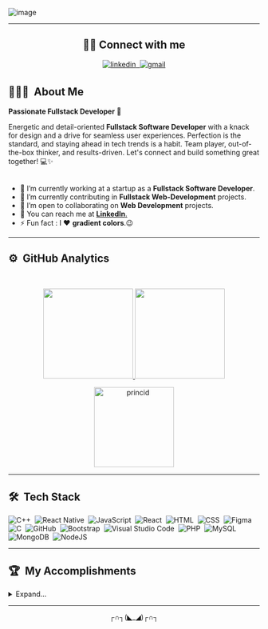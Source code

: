 <!-- # Hey there! I'm Prince Kumar Singh 👋👨‍💻 -->

<!-- ![image](https://github.com/princid/princid/assets/90444477/55353c46-4c5f-486b-a23f-b1140ca6a6ae) -->
<!-- ![image](https://github.com/princid/princid/assets/90444477/95de1b96-6957-4f93-8924-3b7a1959d526) -->
<!-- ![image](https://github.com/princid/princid/assets/90444477/0046c363-1968-4da8-8aa6-63f3e4c55c81) -->
![image](https://github.com/princid/princid/assets/90444477/cd596e7f-d407-40aa-b020-8150328ebd9b)



<hr>

<!--
[![](https://img.shields.io/badge/LinkedIn-PrinceKumarSingh-blue)](https://www.linkedin.com/in/princid/)
[![](https://img.shields.io/badge/Gmail-princid85@gmail.com-red)](mailto:princid85@gmail.com)
[![](https://img.shields.io/badge/Resume-Prince__Resume-brightgreen)](https://drive.google.com/file/d/14bT3M-fI40xlTEDCMVbCOlZZ143iuDuu/view?usp=drive_link)

-->

<h2 align="center">🙋‍♂️ Connect with me</h2>
<div align="center">
   <a href="https://www.linkedin.com/in/princid/" target="_blank">
       <img src=https://img.shields.io/badge/linkedin-%231E77B5.svg?&style=for-the-badge&logo=linkedin&logoColor=white alt=linkedin style="margin-bottom: 5px;" />&nbsp;
   </a>

   <a href="mailto:princid85@gmail.com" target="_blank">
       <img src=https://img.shields.io/badge/Gmail-D14836?style=for-the-badge&logo=gmail&logoColor=white alt=gmail style="margin-bottom: 5px;" />
   </a>

</div>

<!-- **princid/princid** is a ✨ _special_ ✨ repository because its `README.md` (this file) appears on your GitHub profile.
Here are some ideas to get you started: -->

## 👨🏻‍💻 &nbsp;About Me
<!--    <summary>Click Here to know more...</summary> -->
**Passionate Fullstack Developer** 🚀

Energetic and detail-oriented **Fullstack Software Developer** with a knack for design and a drive for seamless user experiences. Perfection is the standard, and staying ahead in tech trends is a habit. Team player, out-of-the-box thinker, and results-driven. Let's connect and build something great together! 💻✨
   <br>
   <br>

- 🔭 I’m currently working at a startup as a **Fullstack Software Developer**.
- 🌱 I’m currently contributing in **Fullstack Web-Development** projects.
- 👯 I’m open to collaborating on **Web Development** projects.
- 💬 You can reach me at [**LinkedIn**.](https://www.linkedin.com/in/princid/)
- ⚡ Fun fact : I ❤ **gradient colors**.😉
<!-- - 🤔 I’m looking for help with ... -->
<!-- - 😄 Pronouns: ... -->

<hr>


## ⚙️ &nbsp;GitHub Analytics

<br>

<p align="center">
<a href="https://github.com/princid">
  <img height="180em" src="https://github-readme-stats-eight-theta.vercel.app/api?username=princid&show_icons=true&theme=algolia&include_all_commits=true&count_private=true"/>
  <img height="180em" src="https://github-readme-stats-eight-theta.vercel.app/api/top-langs/?username=princid&layout=compact&langs_count=8&theme=algolia"/>
</a>
</p>
<p align="center">
  <img height="160em" align="center" src="https://github-readme-streak-stats.herokuapp.com/?user=princid&" alt="princid" />
</p>

<hr>


## 🛠 &nbsp;Tech Stack

![C++](https://img.shields.io/badge/C%2B%2B-00599C?style=for-the-badge&logo=c%2B%2B&logoColor=white)&nbsp;
![React Native](https://img.shields.io/badge/React_Native-100000?style=for-the-badge&logo=react&logoColor=61DAFB)&nbsp;
![JavaScript](https://img.shields.io/badge/JavaScript-563D7C?style=for-the-badge&logo=javascript&logoColor=F7DF1E)&nbsp;
![React](https://img.shields.io/badge/React-100000?style=for-the-badge&logo=react&logoColor=61DAFB)&nbsp;
![HTML](https://img.shields.io/badge/HTML5-E34F26?style=for-the-badge&logo=html5&logoColor=white)&nbsp;
![CSS](https://img.shields.io/badge/CSS3-1572B6?style=for-the-badge&logo=css3&logoColor=white)&nbsp;
![Figma](https://img.shields.io/badge/Figma-F24E1E?style=for-the-badge&logo=figma&logoColor=white)&nbsp;
![C](https://img.shields.io/badge/C-00599C?style=for-the-badge&logo=c&logoColor=white)&nbsp;
![GitHub](https://img.shields.io/badge/GitHub-100000?style=for-the-badge&logo=github&logoColor=white)&nbsp;
![Bootstrap](https://img.shields.io/badge/Bootstrap-563D7C?style=for-the-badge&logo=bootstrap&logoColor=white)&nbsp;
![Visual Studio Code](https://img.shields.io/badge/VSCode-0078D4?style=for-the-badge&logo=visual%20studio%20code&logoColor=white)&nbsp;
![PHP](https://img.shields.io/badge/PHP-777BB4?style=for-the-badge&logo=php&logoColor=white)&nbsp;
![MySQL](https://img.shields.io/badge/MySQL-005C84?style=for-the-badge&logo=mysql&logoColor=white)&nbsp;
![MongoDB](https://img.shields.io/badge/MongoDB-4EA94B?style=for-the-badge&logo=mongodb&logoColor=white)&nbsp;
![NodeJS](https://img.shields.io/badge/Node.js-43853D?style=for-the-badge&logo=node.js&logoColor=white)&nbsp;

<!--
<p align="left">
  <a href="https://skillicons.dev" &theme=dark>
    <img src="https://skillicons.dev/icons?i=c,cpp,html,css,bootstrap,js,react,vscode,figma,github,mongodb,nodejs,ts,vite,netlify&theme=light" /> 
     <img src="https://skillicons.dev/icons?i=c,cpp,html,css,bootstrap,js,react,vscode,figma,github,netlify&theme=light" />
  </a>
</p>
TECH STACK ICONS :
https://dev.to/envoy_/150-badges-for-github-pnk
-->

<!--   - For more such icons, Click [Here](https://github.com/tandpfun/skill-icons#icons-list) -->
<hr>

## 🏆 &nbsp;My Accomplishments
<details>
  <summary>Expand...</summary>
  <br>

### 🥇 &nbsp;Hacktoberfest (2022)
![image](https://user-images.githubusercontent.com/90444477/224381294-bdbdfe86-310e-4d76-99de-8d5e9f9b921f.png)
<img align = "center" width="50%" src="(https://user-images.githubusercontent.com/90444477/224381294-bdbdfe86-310e-4d76-99de-8d5e9f9b921f.png)"/>
  
  <p align="center"> 
  VISITOR COUNT 👀<br>
  <br>
  <img src="https://profile-counter.glitch.me/princid/count.svg" />
  <br>
</p>

</details>
<hr>

<p align="center">
  ┌∩┐(◣_◢)┌∩┐
</p>


<!-- [![](https://img.shields.io/badge/LinkedIn-PrinceKumarSingh-blue)](https://www.linkedin.com/in/princid/)
[![](https://img.shields.io/badge/Gmail-princid85@gmail.com-red)](mailto:princid85@gmail.com)
[![](https://img.shields.io/badge/Resume-Prince__Resume-brightgreen)](https://drive.google.com/file/d/17qU_mMonzDqpFEZ0Tu4j6kbY2a8bhVxp/view?usp=share_link) -->


<!-- <img align = "left" width = "47%" src = "https://github-readme-stats.vercel.app/api?username=princid&show_icons=true&theme=radical" />

<img align = "right" width = "47%" height="90%" src = "https://github-readme-stats.vercel.app/api/top-langs/?username=princid&layout=compact" /> -->

